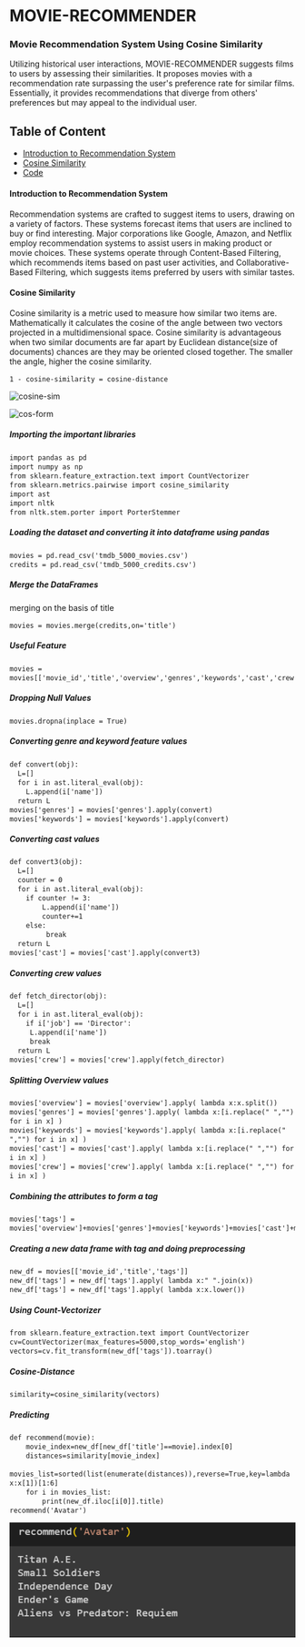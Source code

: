 # MOVIE-RECOMMENDER

### Movie Recommendation System Using Cosine Similarity

Utilizing historical user interactions, MOVIE-RECOMMENDER suggests films to users by assessing their similarities. It proposes movies with a recommendation rate surpassing the user's preference rate for similar films. Essentially, it provides recommendations that diverge from others' preferences but may appeal to the individual user.


## Table of Content
- [Introduction to Recommendation System](#introduction-to-recommendation-system)
- [Cosine Similarity](#cosine-similarity)
- [Code](#code)

#### Introduction to Recommendation System
Recommendation systems are crafted to suggest items to users, drawing on a variety of factors. These systems forecast items that users are inclined to buy or find interesting. Major corporations like Google, Amazon, and Netflix employ recommendation systems to assist users in making product or movie choices. These systems operate through Content-Based Filtering, which recommends items based on past user activities, and Collaborative-Based Filtering, which suggests items preferred by users with similar tastes.

#### Cosine Similarity 
Cosine similarity is a metric used to measure how similar two items are. Mathematically it calculates the cosine of the angle between two vectors projected in a multidimensional space. Cosine similarity is advantageous when two similar documents are far apart by Euclidean distance(size of documents) chances are they may be oriented closed together. The smaller the angle, higher the cosine similarity.
```
1 - cosine-similarity = cosine-distance
```

![cosine-sim](https://github.com/garooda/Movie-Recommendation-Sysetm/blob/main/images/cosine%20sim%20%201.PNG)

![cos-form](https://bit.ly/33baNhZ)


##### Importing the important libraries

```python3
import pandas as pd
import numpy as np
from sklearn.feature_extraction.text import CountVectorizer
from sklearn.metrics.pairwise import cosine_similarity
import ast
import nltk
from nltk.stem.porter import PorterStemmer
```
##### Loading the dataset and converting it into dataframe using pandas

```python3
movies = pd.read_csv('tmdb_5000_movies.csv')
credits = pd.read_csv('tmdb_5000_credits.csv')
```

##### Merge the DataFrames
merging on the basis of title
```python3
movies = movies.merge(credits,on='title')
```
##### Useful Feature
```python3
movies = movies[['movie_id','title','overview','genres','keywords','cast','crew']]
```

##### Dropping Null Values
```python3
movies.dropna(inplace = True)
```
##### Converting genre and keyword feature values
```python3
def convert(obj):
  L=[]
  for i in ast.literal_eval(obj):
    L.append(i['name'])
  return L
movies['genres'] = movies['genres'].apply(convert)
movies['keywords'] = movies['keywords'].apply(convert)
```

##### Converting cast  values
```python3
def convert3(obj):
  L=[]
  counter = 0
  for i in ast.literal_eval(obj):
    if counter != 3:
        L.append(i['name'])
        counter+=1
    else:
         break
  return L
movies['cast'] = movies['cast'].apply(convert3)
```

##### Converting  crew  values
```python3
def fetch_director(obj):
  L=[]
  for i in ast.literal_eval(obj):
    if i['job'] == 'Director':
     L.append(i['name'])
     break
  return L
movies['crew'] = movies['crew'].apply(fetch_director)
```

##### Splitting Overview values
```python3
movies['overview'] = movies['overview'].apply( lambda x:x.split())
movies['genres'] = movies['genres'].apply( lambda x:[i.replace(" ","") for i in x] )
movies['keywords'] = movies['keywords'].apply( lambda x:[i.replace(" ","") for i in x] )
movies['cast'] = movies['cast'].apply( lambda x:[i.replace(" ","") for i in x] )
movies['crew'] = movies['crew'].apply( lambda x:[i.replace(" ","") for i in x] )
```

##### Combining the attributes to form a tag 
```python3
movies['tags'] = movies['overview']+movies['genres']+movies['keywords']+movies['cast']+movies['crew']
```
##### Creating a new data frame with tag and doing preprocessing
```python3
new_df = movies[['movie_id','title','tags']]
new_df['tags'] = new_df['tags'].apply( lambda x:" ".join(x))
new_df['tags'] = new_df['tags'].apply( lambda x:x.lower())
```


##### Using Count-Vectorizer
```python3
from sklearn.feature_extraction.text import CountVectorizer
cv=CountVectorizer(max_features=5000,stop_words='english')
vectors=cv.fit_transform(new_df['tags']).toarray()
```

##### Cosine-Distance
```python3
similarity=cosine_similarity(vectors)
```
##### Predicting
```python3
def recommend(movie):
    movie_index=new_df[new_df['title']==movie].index[0]
    distances=similarity[movie_index]
    movies_list=sorted(list(enumerate(distances)),reverse=True,key=lambda x:x[1])[1:6]
    for i in movies_list:
        print(new_df.iloc[i[0]].title)
recommend('Avatar')
```

![Final Output](https://github.com/Ojaswikumar/Movie-Recommender-System/blob/main/Screenshot%202023-12-29%20151805.png)

















